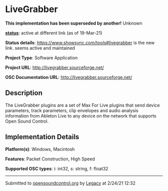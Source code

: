 # LiveGrabber

**This implementation has been superseded by another!**
Unknown

**[status](../implementation-status.html)**: active at different link (as of 19-Mar-21)

**Status details**: 
https://www.showsync.com/tools#livegrabber is the new link. seems active and maintained

**Project Type**: Software Application

**Project URL**: <http://livegrabber.sourceforge.net/>

**OSC Documentation URL**: <http://livegrabber.sourceforge.net/>

## Description

The LiveGrabber plugins are a set of Max For Live plugins that send device parameters, track parameters, clip envelopes and audio analysis information from Ableton Live to any device on the network that supports Open Sound Control.

## Implementation Details

**Platform(s)**: Windows, Macintosh

**Features**: Packet Construction, High Speed

**Supported OSC types**: i: int32, s: string, f: float32

---
Submitted to [opensoundcontrol.org](https://opensoundcontrol.org) by [Legacy](https://web.archive.org) at 2/24/21 12:32
